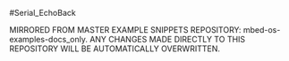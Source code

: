 #Serial_EchoBack

MIRRORED FROM MASTER EXAMPLE SNIPPETS REPOSITORY: mbed-os-examples-docs_only.
ANY CHANGES MADE DIRECTLY TO THIS REPOSITORY WILL BE AUTOMATICALLY OVERWRITTEN.
